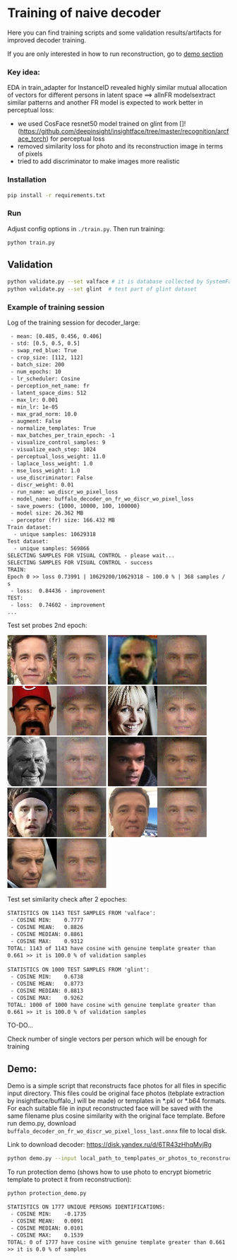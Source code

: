 # Training of naive decoder

Here you can find training scripts and some validation results/artifacts for improved decoder training.

If you are only interested in how to run reconstruction, go to [demo section](#Demo) 
    
### Key idea:

EDA in train_adapter for InstanceID revealed highly similar mutual allocation of vectors for different persons in latent space ==> allnFR modelsextract similar patterns and another FR model is expected to work better in perceptual loss:

* we used CosFace resnet50 model trained on glint from []!(https://github.com/deepinsight/insightface/tree/master/recognition/arcface_torch) for perceptual loss
* removed similarity loss for photo and its reconstruction image in terms of pixels
* tried to add discriminator to make images more realistic

### Installation

```bash
pip install -r requirements.txt
```

### Run

Adjust config options in `./train.py`. Then run training:

```bash
python train.py
```

## Validation

```bash
python validate.py --set valface # it is database collected by SystemFailure (does not contain samples from glint nor webface)
python validate.py --set glint  # test part of glint dataset
```

### Example of training session

Log of the training session for decoder_large:
```
 - mean: [0.485, 0.456, 0.406]
 - std: [0.5, 0.5, 0.5]
 - swap_red_blue: True
 - crop_size: [112, 112]
 - batch_size: 200
 - num_epochs: 10
 - lr_scheduler: Cosine
 - perception_net_name: fr
 - latent_space_dims: 512
 - max_lr: 0.001
 - min_lr: 1e-05
 - max_grad_norm: 10.0
 - augment: False
 - normalize_templates: True
 - max_batches_per_train_epoch: -1
 - visualize_control_samples: 9
 - visualize_each_step: 1024
 - perceptual_loss_weight: 11.0
 - laplace_loss_weight: 1.0
 - mse_loss_weight: 1.0
 - use_discriminator: False
 - discr_weight: 0.01
 - run_name: wo_discr_wo_pixel_loss
 - model_name: buffalo_decoder_on_fr_wo_discr_wo_pixel_loss
 - save_powers: {1000, 10000, 100, 100000}
 - model size: 26.362 MB
 - perceptor (fr) size: 166.432 MB
Train dataset:
  - unique samples: 10629318
Test dataset:
  - unique samples: 569866
SELECTING SAMPLES FOR VISUAL CONTROL - please wait...
SELECTING SAMPLES FOR VISUAL CONTROL - success
TRAIN:
Epoch 0 >> loss 0.73991 | 10629200/10629318 ~ 100.0 % | 368 samples / s
 - loss:  0.84436 - improvement
TEST:
 - loss:  0.74602 - improvement
...
```

Test set probes 2nd epoch:

![](./artifacts/original_vs_reconstructed_0.png)      ![](./artifacts/original_vs_reconstructed_1.png)      ![](./artifacts/original_vs_reconstructed_2.png)
![](./artifacts/original_vs_reconstructed_3.png)      ![](./artifacts/original_vs_reconstructed_4.png)      ![](./artifacts/original_vs_reconstructed_5.png)
![](./artifacts/original_vs_reconstructed_6.png)      ![](./artifacts/original_vs_reconstructed_7.png)      ![](./artifacts/original_vs_reconstructed_8.png)

Test set similarity check after 2 epoches:

```
STATISTICS ON 1143 TEST SAMPLES FROM 'valface':
 - COSINE MIN:    0.7777
 - COSINE MEAN:   0.8826
 - COSINE MEDIAN: 0.8861
 - COSINE MAX:    0.9312
TOTAL: 1143 of 1143 have cosine with genuine template greater than 0.661 >> it is 100.0 % of validation samples

STATISTICS ON 1000 TEST SAMPLES FROM 'glint':
 - COSINE MIN:    0.6738
 - COSINE MEAN:   0.8773
 - COSINE MEDIAN: 0.8813
 - COSINE MAX:    0.9262
TOTAL: 1000 of 1000 have cosine with genuine template greater than 0.661 >> it is 100.0 % of validation samples
```


TO-DO...

Check number of single vectors per person which will be enough for training


## Demo:

Demo is a simple script that reconstructs face photos for all files in specific input directory. This files could be 
original face photos (tebplate extraction by insightface/buffalo_l will be made) or templates in *.pkl or *.b64 formats.
For each suitable file in input reconstructed face will be saved with the same filename plus cosine similarity with
the original face template. Before run demo.py, download `buffalo_decoder_on_fr_wo_discr_wo_pixel_loss_last.onnx` file to local disk.

Link to download decoder: https://disk.yandex.ru/d/6TR43zHhqMvjRg

```bash
python demo.py --input local_path_to_templpates_or_photos_to_reconstruct --output ./output --decoder ./weights/buffalo_decoder_on_fr_wo_discr_wo_pixel_loss_last.onnx.onnx
```

To run protection demo (shows how to use photo to encrypt biometric template to protect it from reconstruction):

```bash
python protection_demo.py
```

```
STATISTICS ON 1777 UNIQUE PERSONS IDENTIFICATIONS:
 - COSINE MIN:    -0.1735
 - COSINE MEAN:   0.0091
 - COSINE MEDIAN: 0.0101
 - COSINE MAX:    0.1539
TOTAL: 0 of 1777 have cosine with genuine template greater than 0.661 >> it is 0.0 % of samples
```
